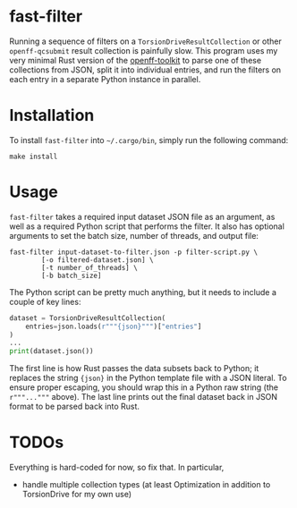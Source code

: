 # fast-filter

Running a sequence of filters on a `TorsionDriveResultCollection` or other
`openff-qcsubmit` result collection is painfully slow. This program uses my very
minimal Rust version of the
[openff-toolkit](https://github.com/ntBre/openff-toolkit) to parse one of these
collections from JSON, split it into individual entries, and run the filters on
each entry in a separate Python instance in parallel.

# Installation

To install `fast-filter` into `~/.cargo/bin`, simply run the following command:

```shell
make install
```

# Usage

`fast-filter` takes a required input dataset JSON file as an argument, as well
as a required Python script that performs the filter. It also has optional
arguments to set the batch size, number of threads, and output file:

``` shell
fast-filter input-dataset-to-filter.json -p filter-script.py \
	    [-o filtered-dataset.json] \
	    [-t number_of_threads] \
	    [-b batch_size]
```

The Python script can be pretty much anything, but it needs to include a couple
of key lines:

``` python
dataset = TorsionDriveResultCollection(
    entries=json.loads(r"""{json}""")["entries"]
)
...
print(dataset.json())
```

The first line is how Rust passes the data subsets back to Python; it replaces
the string `{json}` in the Python template file with a JSON literal. To ensure
proper escaping, you should wrap this in a Python raw string (the `r"""..."""`
above). The last line prints out the final dataset back in JSON format to be
parsed back into Rust.

# TODOs

Everything is hard-coded for now, so fix that. In particular,
- handle multiple collection types (at least Optimization in addition to
  TorsionDrive for my own use)
